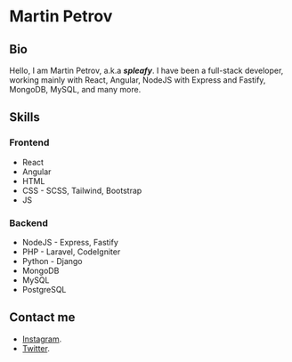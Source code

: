 # Martin Petrov

## Bio

Hello, I am Martin Petrov, a.k.a **_spleafy_**. I have been a full-stack developer, working mainly with React, Angular, NodeJS with Express and Fastify, MongoDB, MySQL, and many more.

## Skills

### Frontend

- React
- Angular
- HTML
- CSS - SCSS, Tailwind, Bootstrap
- JS

### Backend

- NodeJS - Express, Fastify
- PHP - Laravel, CodeIgniter
- Python - Django
- MongoDB
- MySQL
- PostgreSQL

## Contact me

- [Instagram](https://www.instagram.com/marrtin.xyz).
- [Twitter](https://www.twitter.com/martindaone).
